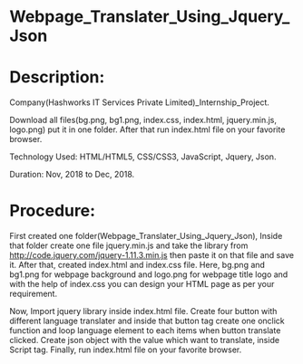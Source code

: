 # Webpage_Translater_Using_Jquery_Json
# Description: 

Company(Hashworks IT Services Private Limited)_Internship_Project.

Download all files(bg.png, bg1.png, index.css, index.html, jquery.min.js, logo.png) put it in one folder. 
After that run index.html file on your favorite browser. 

Technology Used: HTML/HTML5, CSS/CSS3, JavaScript, Jquery, Json. 

Duration: Nov, 2018 to Dec, 2018.

# Procedure:

First created one folder(Webpage_Translater_Using_Jquery_Json), Inside that folder create one file jquery.min.js and take the library from http://code.jquery.com/jquery-1.11.3.min.js then paste it on that file and save it. After that, created index.html and index.css file. Here, bg.png and bg1.png for webpage background and logo.png for webpage title logo and with the help of index.css you can design your HTML page as per your requirement.

Now, Import jquery library inside index.html file. Create four button with different language translater and inside that button tag create one onclick function and loop language element to each items when button translate clicked. Create json object with the value which want to translate, inside Script tag. Finally, run index.html file on your favorite browser.


